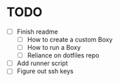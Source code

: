 # TODO

- [ ] Finish readme
    - [ ] How to create a custom Boxy
    - [ ] How to run a Boxy
    - [ ] Reliance on dotfiles repo
- [ ] Add runner script
- [ ] Figure out ssh keys
